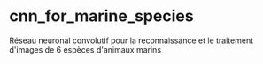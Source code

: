 # cnn_for_marine_species
Réseau neuronal convolutif pour la reconnaissance et le traitement d'images de 6 espèces d'animaux marins 
